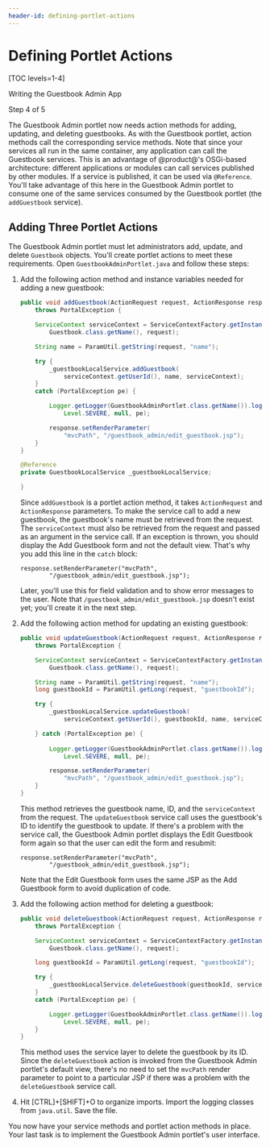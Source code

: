 ```yaml
---
header-id: defining-portlet-actions
---
```


# Defining Portlet Actions

[TOC levels=1-4]

<div class="learn-path-step row">
    <p id="stepTitle">Writing the Guestbook Admin App</p><p>Step 4 of 5</p>
</div>

The Guestbook Admin portlet now needs action methods for adding, updating, and
deleting guestbooks. As with the Guestbook portlet, action methods call the
corresponding service methods. Note that since your services all run in the same
container, any application can call the Guestbook services. This is an advantage
of @product@'s OSGi-based architecture: different applications or modules can
call services published by other modules. If a service is published, it can be
used via `@Reference`. You'll take advantage of this here in the Guestbook Admin
portlet to consume one of the same services consumed by the Guestbook portlet
(the `addGuestbook` service). 

## Adding Three Portlet Actions

The Guestbook Admin portlet must let administrators add, update, and delete 
`Guestbook` objects. You'll create portlet actions to meet these requirements. 
Open `GuestbookAdminPortlet.java` and follow these steps: 

1.  Add the following action method and instance variables needed for adding a
    new guestbook:

    ```java
    public void addGuestbook(ActionRequest request, ActionResponse response)
        throws PortalException {

        ServiceContext serviceContext = ServiceContextFactory.getInstance(
            Guestbook.class.getName(), request);

        String name = ParamUtil.getString(request, "name");

        try {
            _guestbookLocalService.addGuestbook(
                serviceContext.getUserId(), name, serviceContext);
        }
        catch (PortalException pe) {

            Logger.getLogger(GuestbookAdminPortlet.class.getName()).log(
                Level.SEVERE, null, pe);

            response.setRenderParameter(
                "mvcPath", "/guestbook_admin/edit_guestbook.jsp");
        }
    }
    
	@Reference
	private GuestbookLocalService _guestbookLocalService;

    }
    ```
 
    Since `addGuestbook` is a portlet action method, it takes `ActionRequest` 
    and `ActionResponse` parameters. To make the service call to add a new 
    guestbook, the guestbook's name must be retrieved from the request. The 
    `serviceContext` must also be retrieved from the request and passed as an
    argument in the service call. If an exception is thrown, you should display 
    the Add Guestbook form and not the default view. That's why you add this 
    line in the `catch` block: 

        response.setRenderParameter("mvcPath",
                "/guestbook_admin/edit_guestbook.jsp");

    Later, you'll use this for field validation and to show error messages to 
    the user. Note that `/guestbook_admin/edit_guestbook.jsp` doesn't 
    exist yet; you'll create it in the next step. 

2.  Add the following action method for updating an existing guestbook:

    ```java
    public void updateGuestbook(ActionRequest request, ActionResponse response)
        throws PortalException {

        ServiceContext serviceContext = ServiceContextFactory.getInstance(
            Guestbook.class.getName(), request);

        String name = ParamUtil.getString(request, "name");
        long guestbookId = ParamUtil.getLong(request, "guestbookId");

        try {
            _guestbookLocalService.updateGuestbook(
                serviceContext.getUserId(), guestbookId, name, serviceContext);

        } catch (PortalException pe) {
        
            Logger.getLogger(GuestbookAdminPortlet.class.getName()).log(
                Level.SEVERE, null, pe);

            response.setRenderParameter(
                "mvcPath", "/guestbook_admin/edit_guestbook.jsp");
        }
    }
    ```
 
    This method retrieves the guestbook name, ID, and the `serviceContext` from
    the request. The `updateGuestbook` service call uses the guestbook's ID to 
    identify the guestbook to update. If there's a problem with the service 
    call, the Guestbook Admin portlet displays the Edit Guestbook form again so 
    that the user can edit the form and resubmit:

        response.setRenderParameter("mvcPath",
                "/guestbook_admin/edit_guestbook.jsp");

    Note that the Edit Guestbook form uses the same JSP as the Add Guestbook
    form to avoid duplication of code. 

3.  Add the following action method for deleting a guestbook:

    ```java
    public void deleteGuestbook(ActionRequest request, ActionResponse response)
        throws PortalException {

        ServiceContext serviceContext = ServiceContextFactory.getInstance(
            Guestbook.class.getName(), request);

        long guestbookId = ParamUtil.getLong(request, "guestbookId");

        try {
            _guestbookLocalService.deleteGuestbook(guestbookId, serviceContext);
        }
        catch (PortalException pe) {

            Logger.getLogger(GuestbookAdminPortlet.class.getName()).log(
                Level.SEVERE, null, pe);
        }
    }
    ```

    This method uses the service layer to delete the guestbook by its ID. Since 
    the `deleteGuestbook` action is invoked from the Guestbook Admin portlet's 
    default view, there's no need to set the `mvcPath` render parameter to point 
    to a particular JSP if there was a problem with the `deleteGuestbook` 
    service call. 

4.  Hit [CTRL]+[SHIFT]+O to organize imports. Import the logging classes from
    `java.util`. Save the file. 

You now have your service methods and portlet action methods in place. Your 
last task is to implement the Guestbook Admin portlet's user interface. 
